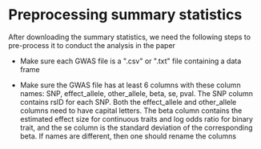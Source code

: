 # Preprocessing summary statistics

After downloading the summary statistics, we need the following steps to pre-process it to conduct the analysis in the paper

- Make sure each GWAS file is a ".csv" or ".txt" file containing a data frame

- Make sure the GWAS file has at least 6 columns with these column names: SNP, effect_allele, other_allele, beta, se, pval. The SNP column contains rsID for each SNP. Both the effect_allele and other_allele columns need to have capital letters. The beta column contains the estimated effect size for continuous traits and log odds ratio for binary trait, and the se column is the standard deviation of the corresponding beta. If names are different, then one should rename the columns
